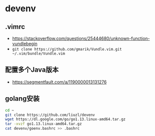 # devenv

## .vimrc

* https://stackoverflow.com/questions/25444680/unknown-function-vundlebegin
* `git clone https://github.com/gmarik/Vundle.vim.git ~/.vim/bundle/Vundle.vim`

## 配置多个Java版本

* https://segmentfault.com/a/1190000013131276

## golang安装

```sh
cd ~
git clone https://github.com/liuzl/devenv
wget https://dl.google.com/go/go1.13.linux-amd64.tar.gz
tar -xvzf go1.13.linux-amd64.tar.gz
cat devenv/goenv.bashrc >> .bashrc
```
